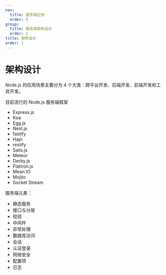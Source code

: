 ```yaml
---
nav:
  title: 服务端应用
  order: 5
group:
  title: 服务端架构设计
  order: 1
title: 架构设计
order: 1
---
```


# 架构设计

Node.js 的应用场景主要分为 4 个大类：跨平台开发、后端开发、前端开发和工具开发。

目前流行的 Node.js 服务端框架

- Express.js
- Koa
- Egg.js
- Nest.js
- fastify
- Hapi
- restify
- Sails.js
- Meteor
- Derby.js
- Flatiron.js
- Mean.IO
- Mojito
- Socket Stream

服务端元素：

- 静态服务
- 接口与分层
- 校验
- 中间件
- 异常处理
- 数据库访问
- 会话
- 认证登录
- 网络安全
- 配置项
- 日志
